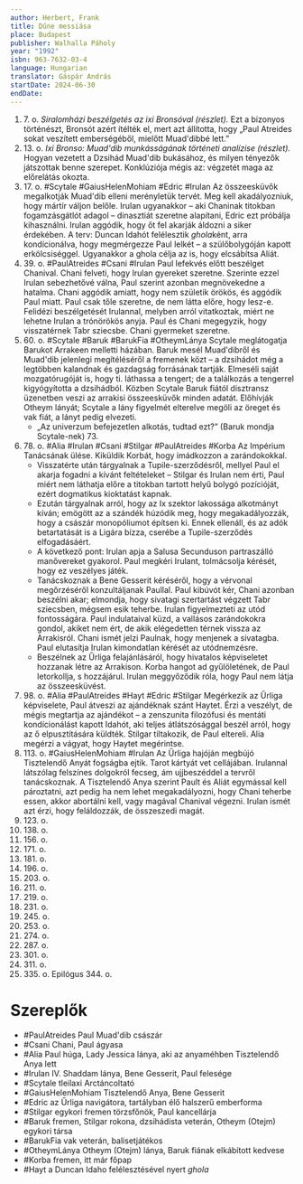 ```yaml
---
author: Herbert, Frank
title: Dűne messiása
place: Budapest
publisher: Walhalla Páholy
year: "1992"
isbn: 963-7632-03-4
language: Hungarian
translator: Gáspár András
startDate: 2024-06-30
endDate:
---
```

1. 7\. o. *Siralomházi beszélgetés az ixi Bronsóval (részlet).* Ezt a bizonyos történészt, Bronsót azért ítélték el, mert azt állította, hogy „Paul Atreides sokat veszített emberségéből, mielőtt Muad'dibbé lett.”
2. 13\. o. *Ixi Bronso: Muad'dib munkásságának történeti analízise (részlet).* Hogyan vezetett a Dzsihád Muad'dib bukásához, és milyen tényezők játszottak benne szerepet. Konklúziója mégis az: végzetét maga az előrelátás okozta.
3. 17\. o. #Scytale #GaiusHelenMohiam #Edric #Irulan Az összeesküvők megalkotják Muad'dib elleni merényletük tervét. Meg kell akadályozniuk, hogy mártír váljon belőle. Irulan ugyanakkor – aki Chaninak titokban fogamzásgátlót adagol – dinasztiát szeretne alapítani, Edric ezt próbálja kihasználni. Irulan aggódik, hogy őt fel akarják áldozni a siker érdekében. A terv: Duncan Idahót felélesztik *ghola*ként, arra kondícionálva, hogy megmérgezze Paul lelkét – a szülőbolygóján kapott erkölcsiséggel. Ugyanakkor a ghola célja az is, hogy elcsábítsa Aliát.
4. 39\. o. #PaulAtreides #Csani #Irulan Paul lefekvés előtt beszélget Chanival. Chani felveti, hogy Irulan gyereket szeretne. Szerinte ezzel Irulan sebezhetővé válna, Paul szerint azonban megnövekedne a hatalma. Chani aggódik amiatt, hogy nem születik örökös, és aggódik Paul miatt. Paul csak tőle szeretne, de nem látta előre, hogy lesz-e. Felidézi beszélgetését Irulannal, melyben arról vitatkoztak, miért ne lehetne Irulan a trónörökös anyja. Paul és Chani megegyzik, hogy visszatérnek Tabr sziecsbe. Chani gyermeket szeretne.
5. 60\. o. #Scytale #Baruk #BarukFia #OtheymLánya Scytale meglátogatja Barukot Arrakeen melletti házában. Baruk mesél Muad'dibről és Muad'dib jelenlegi megítéléséről a fremenek közt – a dzsihádot még a legtöbben kalandnak és gazdagság forrásának tartják. Elmeséli saját mozgatórugóját is, hogy ti. láthassa a tengert; de a találkozás a tengerrel kigyógyította a dzsihádból. Közben Scytale Baruk fiától disztransz üzenetben veszi az arrakisi összeesküvők minden adatát. Előhívják Otheym lányát; Scytale a lány figyelmét elterelve megöli az öreget és vak fiát, a lányt pedig elvezeti.
	- „Az univerzum befejezetlen alkotás, tudtad ezt?” (Baruk mondja Scytale-nek) 73.
6. 78\. o. #Alia #Irulan #Csani #Stilgar #PaulAtreides #Korba Az Impérium Tanácsának ülése. Kiküldik Korbát, hogy imádkozzon a zarándokokkal.
	- Visszatérte után tárgyalnak a Tupile-szerződésről, mellyel Paul el akarja fogadni a kívánt feltételeket – Stilgar és Irulan nem érti, Paul miért nem láthatja előre a titokban tartott helyű bolygó pozícióját, ezért dogmatikus kioktatást kapnak.
	- Ezután tárgyalnak arról, hogy az Ix szektor lakossága alkotmányt kíván; emögött az a szándék húzódik meg, hogy megakadályozzák, hogy a császár monopóliumot építsen ki. Ennek ellenáll, és az adók betartatását is a Ligára bízza, cserébe a Tupile-szerződés elfogadásáért.
	- A következő pont: Irulan apja a Salusa Secunduson partraszálló manővereket gyakorol. Paul megkéri Irulant, tolmácsolja kérését, hogy ez veszélyes játék.
	- Tanácskoznak a Bene Gesserit kéréséről, hogy a vérvonal megőrzéséről konzultáljanak Paullal. Paul kibúvót kér, Chani azonban beszélni akar; elmondja, hogy sivatagi szertartást végzett Tabr sziecsben, mégsem esik teherbe. Irulan figyelmezteti az utód fontosságára. Paul indulataival küzd, a vallásos zarándokokra gondol, akiket nem ért, de akik elégedetten térnek vissza az Arrakisról. Chani ismét jelzi Paulnak, hogy menjenek a sivatagba. Paul elutasítja Irulan kimondatlan kérését az utódnemzésre.
	- Beszélnek az Űrliga felajánlásáról, hogy hivatalos képviseletet hozzanak létre az Arrakison. Korba hangot ad gyűlöletének, de Paul letorkollja, s hozzájárul. Irulan meggyőződik róla, hogy Paul nem látja az összeesküvést.
7. 98\. o. #Alia #PaulAtreides #Hayt #Edric #Stilgar Megérkezik az Űrliga képviselete, Paul átveszi az ajándéknak szánt Haytet. Érzi a veszélyt, de mégis megtartja az ajándékot – a zenszunita filozófusi és mentáti kondícionálást kapott Idahót, aki teljes átlátszósággal beszél arról, hogy az ő elpusztítására küldték. Stilgar tiltakozik, de Paul eltereli. Alia megérzi a vágyat, hogy Haytet megérintse.
8. 113\. o. #GaiusHelenMohiam #Irulan Az Űrliga hajóján megbújó Tisztelendő Anyát fogságba ejtik. Tarot kártyát vet cellájában. Irulannal látszólag felszínes dolgokról fecseg, ám ujjbeszéddel a tervről tanácskoznak. A Tisztelendő Anya szerint Pault és Aliát egymással kell pároztatni, azt pedig ha nem lehet megakadályozni, hogy Chani teherbe essen, akkor abortálni kell, vagy magával Chanival végezni. Irulan ismét azt érzi, hogy feláldozzák, de összeszedi magát.
9. 123\. o.
10. 138\. o.
11. 156\. o.
12. 171\. o.
13. 181\. o.
14. 196\. o.
15. 203\. o.
16. 211\. o.
17. 219\. o.
18. 231\. o.
19. 245\. o.
20. 253\. o.
21. 274\. o.
22. 287\. o.
23. 301\. o.
24. 311\. o.
25. 335\. o.
Epilógus 344\. o.

# Szereplők
- #PaulAtreides Paul Muad'dib császár
- #Csani Chani, Paul ágyasa
- #Alia Paul húga, Lady Jessica lánya, aki az anyaméhben Tisztelendő Anya lett
- #Irulan IV. Shaddam lánya, Bene Gesserit, Paul felesége
- #Scytale tleilaxi Arctáncoltató
- #GaiusHelenMohiam Tisztelendő Anya, Bene Gesserit
- #Edric az Űrliga navigátora, tartályban élő halszerű emberforma
- #Stilgar egykori fremen törzsfőnök, Paul kancellárja
- #Baruk fremen, Stilgar rokona, dzsihádista veterán, Otheym (Otejm) egykori társa
- #BarukFia vak veterán, balisetjátékos
- #OtheymLánya Otheym (Otejm) lánya, Baruk fiának elkábított kedvese
- #Korba fremen, itt már főpap
- #Hayt a Duncan Idaho felélesztésével nyert *ghola*

